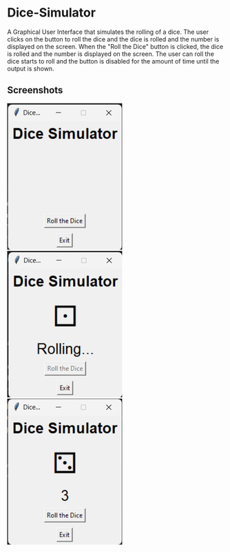 # Dice-Simulator

A Graphical User Interface that simulates the rolling of a dice. The user clicks on the button to roll the dice and the
dice is rolled and the number is displayed on the screen. When the "Roll the Dice" button is clicked, the dice is rolled
and the number is displayed on the screen. The user can roll the dice starts to roll and the button is disabled for the
amount of time until the output is shown.

## Screenshots

![img.png](Images/img.png)
![img.png](Images/img_2.png)
![img_1.png](Images/img_1.png)